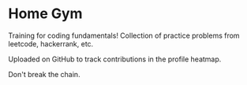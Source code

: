 # Home Gym

Training for coding fundamentals! Collection of practice problems from leetcode, hackerrank, etc.

Uploaded on GitHub to track contributions in the profile heatmap.

Don't break the chain.

